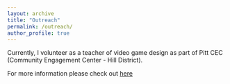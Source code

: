 ```yaml
---
layout: archive
title: "Outreach"
permalink: /outreach/
author_profile: true
---
```


Currently, I volunteer as a teacher of video game design as part of Pitt CEC (Community Engagement Center - Hill District). 

For more information please check out [here](https://cec.pitt.edu/) 
